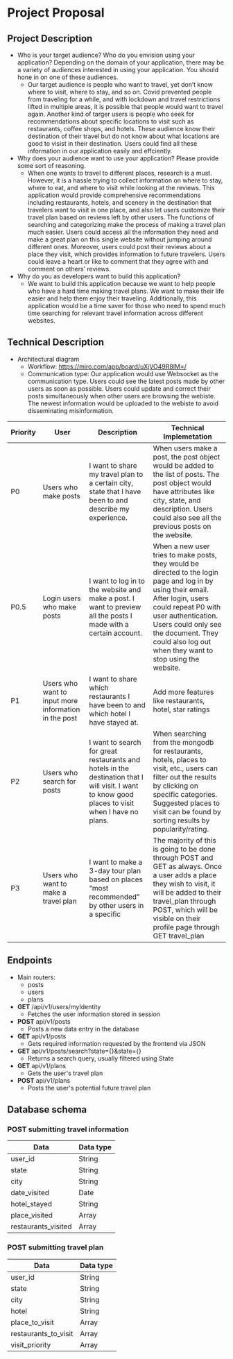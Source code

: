 # Project Proposal
## Project Description
* Who is your target audience?  Who do you envision using your application? Depending on the domain of your application, there may be a variety of audiences interested in using your application.  You should hone in on one of these audiences.
    * Our target audience is people who want to travel, yet don’t know where to visit, where to stay, and so on. Covid prevented people from traveling for a while, and with lockdown and travel restrictions lifted in multiple areas, it is possible that people would want to travel again. Another kind of targer users is people who seek for recommendations about specific locations to visit such as restaurants, coffee shops, and hotels. These audience know their destination of their travel but do not know about what locations are good to visist in their destination. Users could find all these information in our application easily and effciently.
* Why does your audience want to use your application? Please provide some sort of reasoning. 
    * When one wants to travel to different places, research is a must. However, it is a hassle trying to collect information on where to stay, where to eat, and where to visit while looking at the reviews. This application would provide comprehensive recommendations including restaurants, hotels, and scenery in the destination that travelers want to visit in one place, and also let users customize their travel plan based on reviews left by other users. The functions of searching and categorizing make the process of making a travel plan much easier. Users could access all the information they need and make a great plan on this single website without jumping around different ones. Moreover, users could post their reviews about a place they visit, which provides information to future travelers. Users could leave a heart or like to comment that they agree with and comment on others’ reviews.
* Why do you as developers want to build this application?
    * We want to build this application because we want to help people who have a hard time making travel plans. We want to make their life easier and help them enjoy their traveling.
Additionally, this application would be a time saver for those who need to spend much time searching for relevant travel information across different websites.



## Technical Description
- Architectural diagram
    - Workflow: https://miro.com/app/board/uXjVO49R8lM=/
    - Communication type: 
      Our application would use Websocket as the communication type. Users could see the latest posts made by other users as soon as possible. Users could update and correct their posts simultaneously when other users are browsing the webiste. The newest information would be uploaded to the webiste to avoid disseminating misinformation.

| __Priority__ | __User__ | __Description__ | __Technical Implemetation__ |
|----------|------|-------------|-------------------------|
| P0  | Users who make posts | I want to share my travel plan to a certain city, state that I have been to and describe my experience. |  When users make a post, the post object would be added to the list of posts. The post object would have attributes like city, state, and description. Users could also see all the previous posts on the website. |
| P0.5 | Login users who make posts | I want to log in to the website and make a post. I want to preview all the posts I made with a certain account. | When a new user tries to make posts, they would be directed to the login page and log in by using their email. After login, users could repeat P0 with user authentication. Users could only see the document. They could also log out when they want to stop using the website. |
| P1 | Users who want to input more information in the post | I want to share which restaurants I have been to and which hotel I have stayed at. | Add more features like restaurants, hotel, star ratings |
| P2 | Users who search for posts | I want to search for great restaurants and hotels in the destination that I will visit. I want to know good places to visit when I have no plans. | When searching from the mongodb for restaurants, hotels, places to visit, etc., users can filter out the results by clicking on specific categories. Suggested places to visit can be found by sorting results by popularity/rating. |
| P3 | Users who want to make a travel plan | I want to make a 3-day tour plan based on places “most recommended” by other users in a specific | The majority of this is going to be done through POST and GET as always. Once a user adds a place they wish to visit, it will be added to their travel_plan through POST, which will be visible on their profile page through GET travel_plan |



## Endpoints
   * Main routers:
      * posts
      * users
      * plans
   * __GET__ /api/v1/users/myIdentity
      * Fetches the user information stored in session 
   * __POST__ api/v1/posts
      * Posts a new data entry in the database
   * __GET__ api/v1/posts
      * Gets required information requested by the frontend via JSON
   * __GET__ api/v1/posts/search?state={}&state={}
      * Returns a search query, usually filtered using State
   * __GET__ api/v1/plans
      * Gets the user's travel plan
   * __POST__ api/v1/plans
      * Posts the user's potential future travel plan
   



## Database schema
### __POST__ submitting travel information
| __Data__ | __Data type__ |
|------|------|
| user_id | String |
| state | String |
| city | String |
| date_visited | Date |
| hotel_stayed | String |
| place_visited | Array |
| restaurants_visited | Array |

### __POST__ submitting travel plan
| __Data__ | __Data type__ |
|------|------|
| user_id | String |
| state | String |
| city | String |
| hotel| String |
| place_to_visit | Array |
| restaurants_to_visit | Array |
| visit_priority | Array |